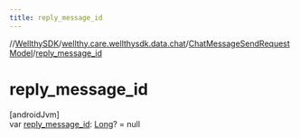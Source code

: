 ```yaml
---
title: reply_message_id
---
```

//[WellthySDK](../../../index.html)/[wellthy.care.wellthysdk.data.chat](../index.html)/[ChatMessageSendRequestModel](index.html)/[reply_message_id](reply_message_id.html)



# reply_message_id



[androidJvm]\
var [reply_message_id](reply_message_id.html): [Long](https://kotlinlang.org/api/latest/jvm/stdlib/kotlin/-long/index.html)? = null




